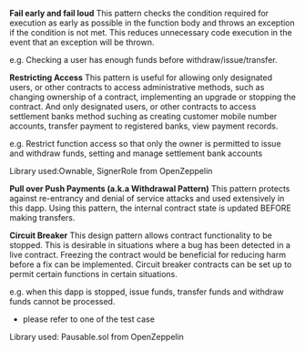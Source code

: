 **Fail early and fail loud**
This pattern checks the condition required for execution as early as possible in the function body and throws an exception if the condition is not met. This reduces unnecessary code execution in the event that an exception will be thrown.

e.g. Checking a user has enough funds before withdraw/issue/transfer.

**Restricting Access**
This pattern is useful for allowing only designated users, or other contracts to access administrative methods, such as changing ownership of a contract, implementing an upgrade or stopping the contract. And only designated users, or other contracts to access settlement banks method suching as creating customer mobile number accounts, transfer payment to registered banks, view payment records.

e.g. Restrict function access so that only the owner is permitted to issue and withdraw funds, setting and manage settlement bank accounts

Library used:Ownable, SignerRole from OpenZeppelin

**Pull over Push Payments (a.k.a Withdrawal Pattern)**
This pattern protects against re-entrancy and denial of service attacks and used extensively in this dapp. Using this pattern, the internal contract state is updated BEFORE making transfers.

**Circuit Breaker**
This design pattern allows contract functionality to be stopped. This is desirable in situations where a bug has been detected in a live contract. Freezing the contract would be beneficial for reducing harm before a fix can be implemented.
Circuit breaker contracts can be set up to permit certain functions in certain situations. 

e.g. when this dapp is stopped, issue funds, transfer funds and withdraw funds cannot be processed.

* please refer to one of the test case

Library used: Pausable.sol from OpenZeppelin